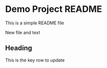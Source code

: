# Demo Project README

This is a simple README file

New file and text

## Heading

This is the key row to update
